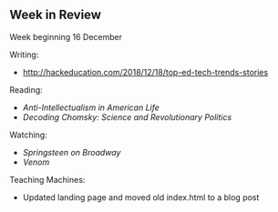 ## Week in Review
Week beginning 16 December

Writing:
* http://hackeducation.com/2018/12/18/top-ed-tech-trends-stories

Reading:
* _Anti-Intellectualism in American Life_
* _Decoding Chomsky: Science and Revolutionary Politics_

Watching:
* _Springsteen on Broadway_
* _Venom_

Teaching Machines:
* Updated landing page and moved old index.html to a blog post
